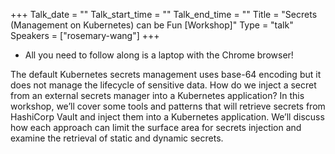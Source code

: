 +++
Talk_date = ""
Talk_start_time = ""
Talk_end_time = ""
Title = "Secrets (Management on Kubernetes) can be Fun [Workshop]"
Type = "talk"
Speakers = ["rosemary-wang"]
+++

* All you need to follow along is a laptop with the Chrome browser!

The default Kubernetes secrets management uses base-64 encoding but it does not manage the lifecycle of sensitive data. How do we inject a secret from an external secrets manager into a Kubernetes application? In this workshop, we’ll cover some tools and patterns that will retrieve secrets from HashiCorp Vault and inject them into a Kubernetes application. We’ll discuss how each approach can limit the surface area for secrets injection and examine the retrieval of static and dynamic secrets.
